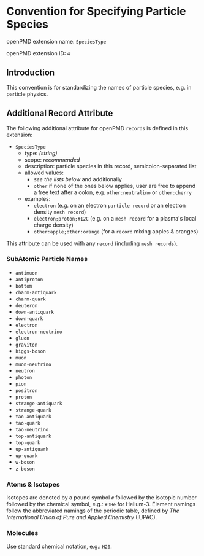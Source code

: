 Convention for Specifying Particle Species 
==========================================

openPMD extension name: `SpeciesType`

openPMD extension ID: `4`


Introduction
------------

This convention is for standardizing the names of particle species, e.g. in
particle physics.


Additional Record Attribute
---------------------------

The following additional attribute for openPMD `records` is defined in this
extension:

- `SpeciesType`
  - type: *(string)*
  - scope: *recommended*
  - description: particle species in this record, semicolon-separated list
  - allowed values:
    - *see the lists below* and additionally
    - `other` if none of the ones below applies, user are free to append a
      free text after a colon, e.g. `other:neutralino` or `other:cherry`
  - examples:
    - `electron` (e.g. on an electron `particle record` or an electron
                  density `mesh record`)
    - `electron;proton;#12C` (e.g. on a `mesh record` for a plasma's
                              local charge density)
    - `other:apple;other:orange` (for a `record` mixing apples & oranges)

This attribute can be used with any `record` (including `mesh records`).

### SubAtomic Particle Names

  - `antimuon`
  - `antiproton`
  - `bottom`
  - `charm-antiquark`
  - `charm-quark`
  - `deuteron`
  - `down-antiquark`
  - `down-quark`
  - `electron`
  - `electron-neutrino`
  - `gluon`
  - `graviton`
  - `higgs-boson`
  - `muon`
  - `muon-neutrino`
  - `neutron`
  - `photon`
  - `pion`
  - `positron`
  - `proton`
  - `strange-antiquark`
  - `strange-quark`
  - `tao-antiquark`
  - `tao-quark`
  - `tao-neutrino`
  - `top-antiquark`
  - `top-quark`
  - `up-antiquark`
  - `up-quark`
  - `w-boson`
  - `z-boson`

### Atoms & Isotopes

Isotopes are denoted by a pound symbol `#` followed by the isotopic number followed by the chemical symbol, e.g.: `#3He` for Helium-3.
Element namings follow the abbreviated namings of the periodic table, defined by *The International Union of Pure and Applied Chemistry* (IUPAC).

### Molecules

Use standard chemical notation, e.g.: `H20`.
